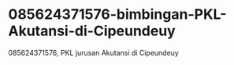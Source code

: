 # 085624371576-bimbingan-PKL-Akutansi-di-Cipeundeuy
085624371576, PKL jurusan Akutansi di Cipeundeuy 
